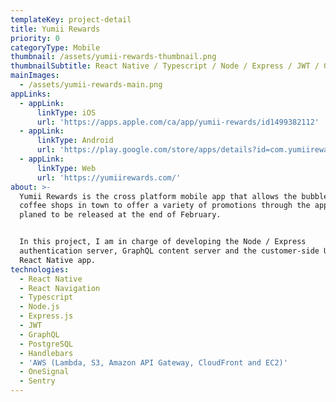 ```yaml
---
templateKey: project-detail
title: Yumii Rewards
priority: 0
categoryType: Mobile
thumbnail: /assets/yumii-rewards-thumbnail.png
thumbnailSubtitle: React Native / Typescript / Node / Express / JWT / GraphQL / PostgreSQL / AWS
mainImages:
  - /assets/yumii-rewards-main.png
appLinks:
  - appLink:
      linkType: iOS
      url: 'https://apps.apple.com/ca/app/yumii-rewards/id1499382112'
  - appLink:
      linkType: Android
      url: 'https://play.google.com/store/apps/details?id=com.yumiirewards'
  - appLink:
      linkType: Web
      url: 'https://yumiirewards.com/'
about: >-
  Yumii Rewards is the cross platform mobile app that allows the bubble tea /
  coffee shops in town to offer a variety of promotions through the app. It is
  planed to be released at the end of February.


  In this project, I am in charge of developing the Node / Express
  authentication server, GraphQL content server and the customer-side UI of the
  React Native app.
technologies:
  - React Native
  - React Navigation
  - Typescript
  - Node.js
  - Express.js
  - JWT
  - GraphQL
  - PostgreSQL
  - Handlebars
  - 'AWS (Lambda, S3, Amazon API Gateway, CloudFront and EC2)'
  - OneSignal
  - Sentry
---
```


